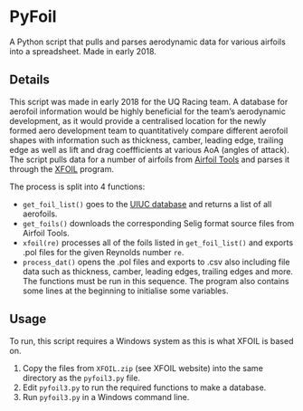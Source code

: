 # PyFoil
A Python script that pulls and parses aerodynamic data for various airfoils into a spreadsheet. Made in early 2018.

## Details
This script was made in early 2018 for the UQ Racing team. A database for aerofoil information would be highly beneficial for the team’s aerodynamic development, as it would provide a centralised location for the newly formed aero development team to quantitatively compare different aerofoil shapes with information such as thickness, camber, leading edge, trailing edge as well as lift and drag coeffficients at various AoA (angles of attack). The script pulls data for a number of airfoils from [Airfoil Tools](http://airfoiltools.com/) and parses it through the [XFOIL](https://web.mit.edu/drela/Public/web/xfoil/) program. 

The process is split into 4 functions:
- `get_foil_list()` goes to the [UIUC database](https://m-selig.ae.illinois.edu/ads/coord_database.html) and returns a list of all aerofoils.
- `get_foils()` downloads the corresponding Selig format source files from Airfoil Tools.
- `xfoil(re)` processes all of the foils listed in `get_foil_list()` and exports .pol files for the given Reynolds number `re`.
- `process_dat()` opens the .pol files and exports to .csv also including file data such as thickness, camber, leading edges, trailing edges and more.
The functions must be run in this sequence. The program also contains some lines at the beginning to initialise some variables.

## Usage
To run, this script requires a Windows system as this is what XFOIL is based on.
1. Copy the files from `XFOIL.zip` (see XFOIL website) into the same directory as the `pyfoil3.py` file.
2. Edit `pyfoil3.py` to run the required functions to make a database.
3. Run `pyfoil3.py` in a Windows command line.

